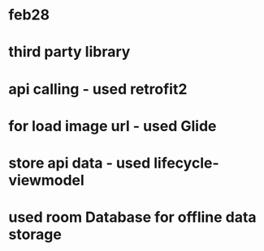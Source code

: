 # feb28
# 
# third party library

# api calling - used retrofit2

# for load image url - used Glide

# store api data - used lifecycle-viewmodel

# used room Database for offline data storage
